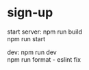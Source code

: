 # sign-up

start server:
npm run build  
npm run start

dev:
npm run dev  
npm run format - eslint fix
